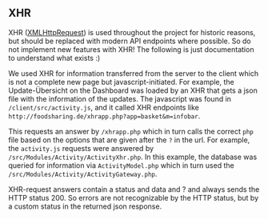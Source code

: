 ## XHR

XHR ([XMLHttpRequest](https://en.wikipedia.org/wiki/XMLHttpRequest)) is used throughout the project for historic reasons, but should be replaced with modern API endpoints where possible.
So do not implement new features with XHR! The following is just documentation to understand what exists :)

We used XHR for information transferred from the server to the client which is not a complete new page but javascript-initiated.
For example, the Update-Übersicht on the Dashboard was loaded by an XHR that gets a json file with the information of the updates.
The javascript was found in `/client/src/activity.js`, and
it called XHR endpoints like `http://foodsharing.de/xhrapp.php?app=basket&m=infobar`.

This requests an answer by `/xhrapp.php` which in turn calls the correct `php` file based on the options that are given after the `?` in the url.
For example, the `activity.js` requests were answered by
`/src/Modules/Activity/ActivityXhr.php`.
In this example, the database was queried for information via `ActivityModel.php` which in turn used the `/src/Modules/Activity/ActivityGateway.php`.

XHR-request answers contain a status and data and <!-- todo --> ? and always sends the HTTP status 200.
So errors are not recognizable by the HTTP status, but by a custom status in the returned json response.
